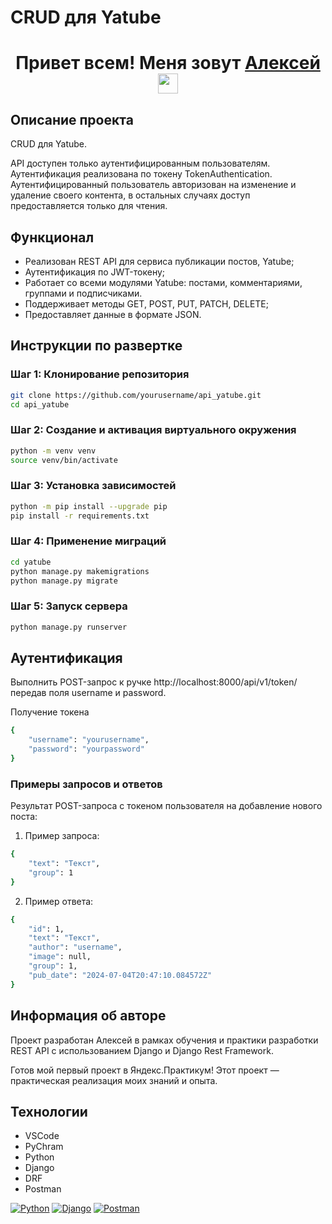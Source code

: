 # CRUD для Yatube

<h1 align="center">Привет всем! Меня зовут <a href="https://daniilshat.ru/" target="_blank">Алексей</a> 
<img src="https://github.com/blackcater/blackcater/raw/main/images/Hi.gif" height="32"/></h1>

## Описание проекта

CRUD для Yatube.

API доступен только аутентифицированным пользователям. Аутентификация реализована по токену TokenAuthentication. Аутентифицированный пользователь авторизован на изменение и удаление своего контента, в остальных случаях доступ предоставляется только для чтения.

## Функционал

- Реализован REST API для сервиса публикации постов, Yatube;
- Аутентификация по JWT-токену;
- Работает со всеми модулями Yatube: постами, комментариями, группами и подписчиками.
- Поддерживает методы GET, POST, PUT, PATCH, DELETE;
- Предоставляет данные в формате JSON.

## Инструкции по развертке

### Шаг 1: Клонирование репозитория

```sh
git clone https://github.com/yourusername/api_yatube.git
cd api_yatube
```

### Шаг 2: Создание и активация виртуального окружения

```sh
python -m venv venv
source venv/bin/activate
```

### Шаг 3: Установка зависимостей

```sh
python -m pip install --upgrade pip
pip install -r requirements.txt
```

### Шаг 4: Применение миграций

```sh
cd yatube
python manage.py makemigrations
python manage.py migrate
```

### Шаг 5: Запуск сервера

```sh
python manage.py runserver
```

## Аутентификация

Выполнить POST-запрос к ручке http://localhost:8000/api/v1/token/ передав поля username и password.

Получение токена

```sh
{
    "username": "yourusername",
    "password": "yourpassword"
}
```

### Примеры запросов и ответов

Результат POST-запроса с токеном пользователя на добавление нового поста:

1. Пример запроса:

```sh
{
    "text": "Текст",
    "group": 1
}
```

2. Пример ответа:

```sh
{
    "id": 1,
    "text": "Текст",
    "author": "username",
    "image": null,
    "group": 1,
    "pub_date": "2024-07-04T20:47:10.084572Z"
}
```

## Информация об авторе

Проект разработан Алексей в рамках обучения и практики разработки REST API с использованием Django и Django Rest Framework.

Готов мой первый проект в Яндекс.Практикум! Этот проект — практическая реализация моих знаний и опыта.

## Технологии

- VSCode
- PyChram
- Python
- Django
- DRF
- Postman

<a href="https://www.python.org/" rel="nofollow"><img src="https://camo.githubusercontent.com/7d0627d59935971a0446fd5eaa2553e52229fae3cd3e5d54ee04fe99dbe77fc8/68747470733a2f2f696d672e736869656c64732e696f2f62616467652f2d507974686f6e2d3436343634313f7374796c653d666c61742d737175617265266c6f676f3d507974686f6e" alt="Python" data-canonical-src="https://img.shields.io/badge/-Python-464641?style=flat-square&amp;logo=Python" style="max-width: 100%;"></a>
<a href="https://www.djangoproject.com/" rel="nofollow"><img src="https://camo.githubusercontent.com/d21a711f33659c80dec71f941b45c19151312a4ef9552adef6c0475b27a28fb5/68747470733a2f2f696d672e736869656c64732e696f2f62616467652f446a616e676f2d3436343634363f7374796c653d666c61742d737175617265266c6f676f3d646a616e676f" alt="Django" data-canonical-src="https://img.shields.io/badge/Django-464646?style=flat-square&amp;logo=django" style="max-width: 100%;"></a>
<a href="https://www.postman.com/" rel="nofollow"><img src="https://camo.githubusercontent.com/10feee2f301abe7389f4712e5ee41b7d0776eb3fd969642cfd3bef30ed711de5/68747470733a2f2f696d672e736869656c64732e696f2f62616467652f506f73746d616e2d3436343634363f7374796c653d666c61742d737175617265266c6f676f3d706f73746d616e" alt="Postman" data-canonical-src="https://img.shields.io/badge/Postman-464646?style=flat-square&amp;logo=postman" style="max-width: 100%;"></a>
